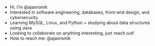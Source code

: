 - Hi, I’m @ajaxromik
- Interested in software engineering, databases, front-end design, and cybersecurity
- Learning MySQL, Linux, and Python + studying about data structures using Java
- Looking to collaborate on anything interesting, just reach out!
- How to reach me: @ajaxromik

<!---
ajaxromik/ajaxromik is a ✨ special ✨ repository because its `README.md` (this file) appears on your GitHub profile.
You can click the Preview link to take a look at your changes.
--->
